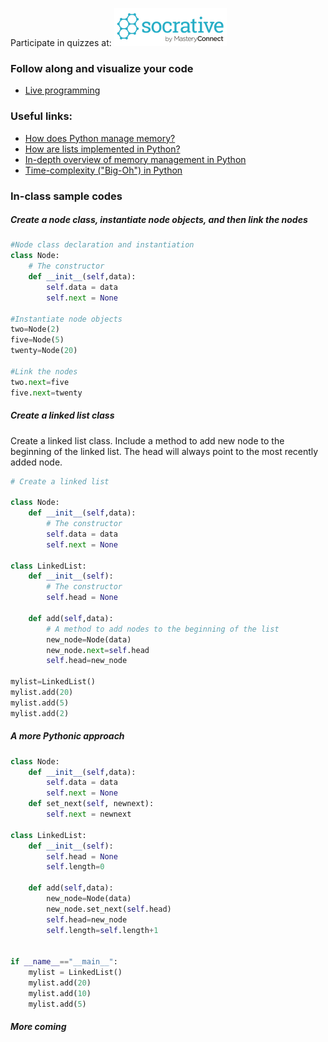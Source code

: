 


Participate in quizzes at: <a href="https://b.socrative.com/login/student/" target="_blank"> ![Socrative](images/logo_small_socrative.png)  
</a>

### Follow along and visualize your code  
*   <a href="http://pythontutor.com/live.html#mode=edit" target="_blank">Live programming</a>


### Useful links:
*   <a href="https://docs.python.org/3/faq/design.html#how-does-python-manage-memory" target="_blank">How does Python manage memory?</a>
*   <a href="https://docs.python.org/3/faq/design.html#how-are-lists-implemented" target="_blank"> How are lists implemented in Python?</a>
*   <a href="https://docs.python.org/3/c-api/memory.html?highlight=memory" target="_blank"> In-depth overview of memory management in Python </a>
*   <a href="https://wiki.python.org/moin/TimeComplexity" target="_blank"> Time-complexity ("Big-Oh") in Python</a>


### In-class sample codes 

##### Create a node class, instantiate node objects, and then link the nodes
```python
#Node class declaration and instantiation
class Node:
    # The constructor 
    def __init__(self,data):
        self.data = data
        self.next = None

#Instantiate node objects
two=Node(2)
five=Node(5)
twenty=Node(20)

#Link the nodes
two.next=five
five.next=twenty
```

##### Create a linked list class 
Create a linked list class.
Include a method to add new node to the beginning of the linked list.
The head will always point to the most recently added node.

```python
# Create a linked list

class Node:
    def __init__(self,data):
        # The constructor
        self.data = data
        self.next = None

class LinkedList:
    def __init__(self):
        # The constructor
        self.head = None
        
    def add(self,data):
        # A method to add nodes to the beginning of the list
        new_node=Node(data)
        new_node.next=self.head
        self.head=new_node
    
mylist=LinkedList()
mylist.add(20)
mylist.add(5)
mylist.add(2)
```

##### A more Pythonic approach

```python
class Node:
    def __init__(self,data):
        self.data = data
        self.next = None
    def set_next(self, newnext):
        self.next = newnext    

class LinkedList:
    def __init__(self):
        self.head = None
        self.length=0

    def add(self,data):
        new_node=Node(data)
        new_node.set_next(self.head)
        self.head=new_node
        self.length=self.length+1
 

if __name__=="__main__":
    mylist = LinkedList()
    mylist.add(20)
    mylist.add(10)
    mylist.add(5)
```


##### More coming


